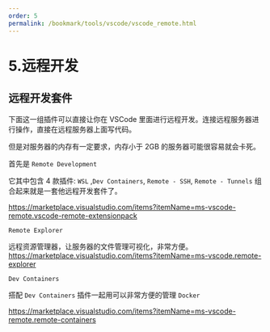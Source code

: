 ```yaml
---
order: 5
permalink: /bookmark/tools/vscode/vscode_remote.html
---
```


# 5.远程开发

## 远程开发套件

下面这一组插件可以直接让你在 VSCode 里面进行远程开发。连接远程服务器进行操作，直接在远程服务器上面写代码。

但是对服务器的内存有一定要求，内存小于 2GB 的服务器可能很容易就会卡死。

首先是 `Remote Development`

它其中包含 4 款插件:
`WSL` ,`Dev Containers`, `Remote - SSH`, `Remote - Tunnels`
组合起来就是一套他远程开发套件了。

https://marketplace.visualstudio.com/items?itemName=ms-vscode-remote.vscode-remote-extensionpack

`Remote Explorer`

远程资源管理器，让服务器的文件管理可视化，非常方便。
https://marketplace.visualstudio.com/items?itemName=ms-vscode.remote-explorer

`Dev Containers`

搭配 `Dev Containers` 插件一起用可以非常方便的管理 `Docker`

https://marketplace.visualstudio.com/items?itemName=ms-vscode-remote.remote-containers
